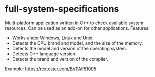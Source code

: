 # full-system-specifications

Multi-platform application written in C++ to check available system resources. Can be used as an add-on for other applications.
Features:
- Works under Windows, Linux and Unix.
- Detects the CPU brand and model, and the size of the memory.
- Detects the model and version of the operating system.
- Detects C++ language version.
- Detects the brand and version of the compiler.<br>

Example: https://rextester.com/BVPAF51005
